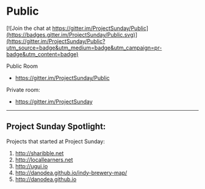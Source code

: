 # Public

[![Join the chat at https://gitter.im/ProjectSunday/Public](https://badges.gitter.im/ProjectSunday/Public.svg)](https://gitter.im/ProjectSunday/Public?utm_source=badge&utm_medium=badge&utm_campaign=pr-badge&utm_content=badge)

Public Room

* https://gitter.im/ProjectSunday/Public

Private room:

* https://gitter.im/ProjectSunday

* * *

## Project Sunday Spotlight:

Projects that started at Project Sunday:

1. http://sharibble.net
2. http://locallearners.net
3. http://ugui.io
4. http://danodea.github.io/indy-brewery-map/
5. http://danodea.github.io
